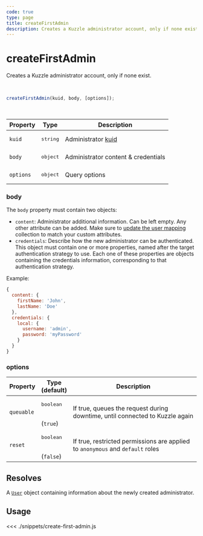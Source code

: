 ```yaml
---
code: true
type: page
title: createFirstAdmin
description: Creates a Kuzzle administrator account, only if none exist.
---
```


# createFirstAdmin

Creates a Kuzzle administrator account, only if none exist.

<br />

```js
createFirstAdmin(kuid, body, [options]);
```

<br />

| Property | Type | Description |
| --- | --- | --- |
| `kuid` | <pre>string</pre> | Administrator [kuid](/core/1/guides/essentials/user-authentication#kuzzle-user-identifier-kuid) |
| `body` | <pre>object</pre> | Administrator content &amp; credentials |
| `options` | <pre>object</pre> | Query options |

### body

The `body` property must contain two objects:
- `content`: Administrator additional information. Can be left empty.
Any other attribute can be added. 
Make sure to [update the user mapping](/sdk/js/6/controllers/security/update-user-mapping) collection to match your custom attributes.
- `credentials`: Describe how the new administrator can be authenticated. This object must contain one or more 
properties, named after the target authentication strategy to use. Each one of these properties are objects
containing the credentials information, corresponding to that authentication strategy.

Example: 

```js
{
  content: {
    firstName: 'John',
    lastName: 'Doe'
  },
  credentials: {
    local: {
      username: 'admin',
      password: 'myPassword'
    }
  }
}
```

### options

| Property | Type<br />(default) | Description |
| --- | --- | --- |
| `queuable` | <pre>boolean</pre><br />(`true`) | If true, queues the request during downtime, until connected to Kuzzle again |
| `reset` | <pre>boolean</pre><br />(`false`) | If true, restricted permissions are applied to `anonymous` and `default` roles |

## Resolves

A [`User`](sdk/js/6/core-classes/user/introduction) object containing information about the newly created administrator.

## Usage

<<< ./snippets/create-first-admin.js
